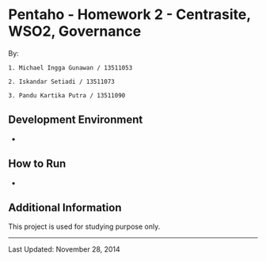 # Pentaho - Homework 2 - Centrasite, WSO2, Governance

By:

    1. Michael Ingga Gunawan / 13511053
    
    2. Iskandar Setiadi / 13511073
    
    3. Pandu Kartika Putra / 13511090

## Development Environment

- 


## How to Run

-


## Additional Information

This project is used for studying purpose only.

---

Last Updated: November 28, 2014
